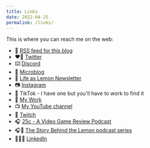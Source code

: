 ```yaml
---
title: Links
date: 2022-04-25
permalink: /links/
---
```


This is where you can reach me on the web:

* 📖 [RSS feed for this blog](https://chrisenns.com/feed.xml)
* ❤️‍🔥 [Twitter](https://www.twitter.com/ichris)
* ⌨️ [Discord](https://discordapp.com/users/iChris#5728)
* 📝 [Microblog](https://micro.blog/ichris)
* 📧 [Life as Lemon Newsletter]()
* 📷 [Instagram](https://www.instagram.com/lemonpodcasting/)
* 🕺 TikTok - I have one but you'll have to work to find it
* 🍋 [My Work](https://www.lemonproductions.ca)
* 📺 [My YouTube channel](https://www.youtube.com/c/lemonproductionsca)
* 👾 [Twitch](https://www.twitch.tv/lemonpodcasting)
* 🎧 [25c - A Video Game Review Podcast](https://25c.goodstuff.network/subscribe)
* 🎧🍋 [The Story Behind the Lemon podcast series](https://podcast.lemonproductions.ca/subscribe)
* 👨🏼‍💼 [LinkedIn](https://www.linkedin.com/in/chrisenns/)